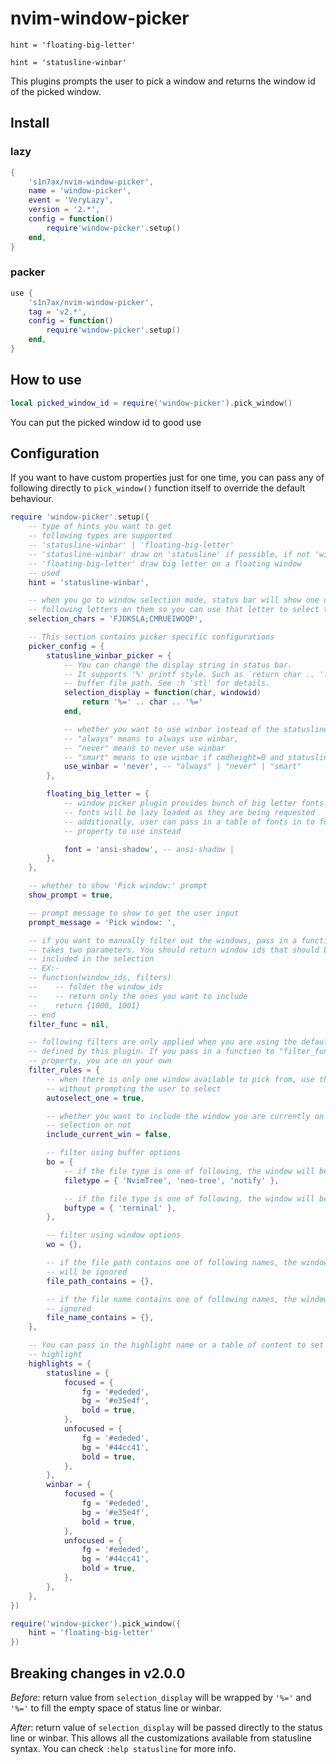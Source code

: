 # nvim-window-picker

`hint = 'floating-big-letter'`

`hint = 'statusline-winbar'`

This plugins prompts the user to pick a window and returns the window id of the
picked window.

## Install

### lazy

```lua
{
    's1n7ax/nvim-window-picker',
    name = 'window-picker',
    event = 'VeryLazy',
    version = '2.*',
    config = function()
        require'window-picker'.setup()
    end,
}
```

### packer

```lua
use {
    's1n7ax/nvim-window-picker',
    tag = 'v2.*',
    config = function()
        require'window-picker'.setup()
    end,
}
```

## How to use

```lua
local picked_window_id = require('window-picker').pick_window()
```

You can put the picked window id to good use

## Configuration

If you want to have custom properties just for one time, you can pass any of
following directly to `pick_window()` function itself to override the default
behaviour.

```lua
require 'window-picker'.setup({
    -- type of hints you want to get
    -- following types are supported
    -- 'statusline-winbar' | 'floating-big-letter'
    -- 'statusline-winbar' draw on 'statusline' if possible, if not 'winbar' will be
    -- 'floating-big-letter' draw big letter on a floating window
    -- used
    hint = 'statusline-winbar',

    -- when you go to window selection mode, status bar will show one of
    -- following letters on them so you can use that letter to select the window
    selection_chars = 'FJDKSLA;CMRUEIWOQP',

    -- This section contains picker specific configurations
    picker_config = {
        statusline_winbar_picker = {
            -- You can change the display string in status bar.
            -- It supports '%' printf style. Such as `return char .. ': %f'` to display
            -- buffer file path. See :h 'stl' for details.
            selection_display = function(char, windowid)
                return '%=' .. char .. '%='
            end,

            -- whether you want to use winbar instead of the statusline
            -- "always" means to always use winbar,
            -- "never" means to never use winbar
            -- "smart" means to use winbar if cmdheight=0 and statusline if cmdheight > 0
            use_winbar = 'never', -- "always" | "never" | "smart"
        },

        floating_big_letter = {
            -- window picker plugin provides bunch of big letter fonts
            -- fonts will be lazy loaded as they are being requested
            -- additionally, user can pass in a table of fonts in to font
            -- property to use instead

            font = 'ansi-shadow', -- ansi-shadow |
        },
    },

    -- whether to show 'Pick window:' prompt
    show_prompt = true,

    -- prompt message to show to get the user input
    prompt_message = 'Pick window: ',

    -- if you want to manually filter out the windows, pass in a function that
    -- takes two parameters. You should return window ids that should be
    -- included in the selection
    -- EX:-
    -- function(window_ids, filters)
    --    -- folder the window_ids
    --    -- return only the ones you want to include
    --    return {1000, 1001}
    -- end
    filter_func = nil,

    -- following filters are only applied when you are using the default filter
    -- defined by this plugin. If you pass in a function to "filter_func"
    -- property, you are on your own
    filter_rules = {
        -- when there is only one window available to pick from, use that window
        -- without prompting the user to select
        autoselect_one = true,

        -- whether you want to include the window you are currently on to window
        -- selection or not
        include_current_win = false,

        -- filter using buffer options
        bo = {
            -- if the file type is one of following, the window will be ignored
            filetype = { 'NvimTree', 'neo-tree', 'notify' },

            -- if the file type is one of following, the window will be ignored
            buftype = { 'terminal' },
        },

        -- filter using window options
        wo = {},

        -- if the file path contains one of following names, the window
        -- will be ignored
        file_path_contains = {},

        -- if the file name contains one of following names, the window will be
        -- ignored
        file_name_contains = {},
    },

    -- You can pass in the highlight name or a table of content to set as
    -- highlight
    highlights = {
        statusline = {
            focused = {
                fg = '#ededed',
                bg = '#e35e4f',
                bold = true,
            },
            unfocused = {
                fg = '#ededed',
                bg = '#44cc41',
                bold = true,
            },
        },
        winbar = {
            focused = {
                fg = '#ededed',
                bg = '#e35e4f',
                bold = true,
            },
            unfocused = {
                fg = '#ededed',
                bg = '#44cc41',
                bold = true,
            },
        },
    },
})
```

```lua
require('window-picker').pick_window({
    hint = 'floating-big-letter'
})
```

## Breaking changes in v2.0.0

_Before_: return value from `selection_display` will be wrapped by `'%='` and
`'%='` to fill the empty space of status line or winbar.

_After_: return value of `selection_display` will be passed directly to the
status line or winbar. This allows all the customizations available from
statusline syntax. You can check `:help statusline` for more info.
